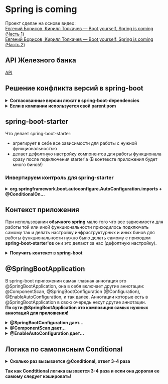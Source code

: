 # Spring is coming

Проект сделан на основе видео:</br>
[Евгений Борисов, Кирилл Толкачев — Boot yourself, Spring is coming (Часть 1)](https://www.youtube.com/watch?v=yy43NOreJG4&ab_channel=JPoint%2CJoker%D0%B8JUGru)</br>
[Евгений Борисов, Кирилл Толкачев — Boot yourself, Spring is coming (Часть 2)](https://www.youtube.com/watch?v=7Cq5zEm2wq0&ab_channel=JPoint%2CJoker%D0%B8JUGru)</br>

## API Железного банка

[API](http://localhost:8080/swagger-ui/index.html)

## Решение конфликта версий в spring-boot

<details>
<summary><b>Согласованные версии лежат в spring-boot-dependencies</b></summary>
<img src="images/img.png">
 0. наш проект содержит в блоке parent spring-boot-starter-parent.</br>
 1. spring-boot-starter-parent в блоке parent содержит spring-boot-dependencies.</br>
 2. spring-boot-dependencies содержит блок dependencyManagement в котором лежат все согласованные
версии зависимостей, версия подтянется только в случает добавления зависимости в проект.</br>
 3. spring-boot-dependencies можно подключить и отдельно как pom файл в блоке dependencyManagement 
своего проекта.</br>
</details>
<details>
<summary><b>Если в компании используется свой parent pom</b></summary>
Если необходимо наследовать разрешение версий зависимостей из  spring-boot-dependencies и
из своего корпоративного pom файла с зависимостями можно использовать bom файл указав его в блоке
dependencyManagement.
<img src="images/img_1.png">
<img src="images/img_2.png">
</details>

## spring-boot-starter

Что делает spring-boot-starter:

- агрегирует в себе все зависимости для работы с нужной функциональностью
- делает дефолтную настройку компонентов для работы функционала сразу после подключения starter'а (В контексте
  приложения будет много бинов!)

### Инвертируем контроль для spring-starter

<details>
<summary><b>org.springframework.boot.autoconfigure.AutoConfiguration.imports + @ConditionalOn...</b></summary>
Для того чтобы человеку использующему starter не пришлось знать о внутренностях starter'а
(например использовать @EnableSomeStarter или @Import(SomeStarterConfig.class)) мы должны сделать
подключение starter'а и его конфигурацию легкой и простой, для этого есть файл org.springframework.boot.autoconfigure.AutoConfiguration.imports
и различные варианты @ConditionalOn...(@ConditionalOnProperty).</br>
Как работает org.springframework.boot.autoconfigure.AutoConfiguration.imports, 
spring-boot после того как нашел конфигурации основного приложения сканирует все jar
файлы подключенные к приложению и искать в них файл org.springframework.boot.autoconfigure.AutoConfiguration.imports, 
если файл найден он запускает конфигурацию указанную в нем.</br>
**После spring-boot 2.7 вместо файла spring.factories используется org.springframework.boot.autoconfigure.AutoConfiguration.imports**
</details>

## Контекст приложения

При использовании **обычного spring** мало того что все зависимости для работы той или иной функциональности
приходилось подключать самому так и делать настройку инфраструктурных и иных бинов для работы функциональности
нужно было делать самому с приходом **spring-boot-starter'ов** они это делают за нас (дефолтную настройку).
<details>
<summary><b>Получить контекст в spring-boot</b></summary>
Получить контекст в spring-boot тоже можно как и в обычном spring приложении
<img src="images/img_3.png">
</details>

## @SpringBootApplication

В spring-boot приложении самая главная аннотация это @SpringBootApplication, она в себя включает другие аннотации:
@ComponentScan, @SpringBootConfiguration (@Configuration), @EnableAutoConfiguration, и так далее. Аннотации которые
есть в @SpringBootApplication в свою очередь несут другие аннотации.</br>
**По сути @SpringBootApplication это композиция самых нужных аннотаций для приложения!**

<details>
<summary><b>@SpringBootConfiguration дает...</b></summary>
Так как в аннотацию @SpringBootApplication входит @SpringBootConfiguration а в нее входит @Configuration, то благодаря
этомы в классе помеченным @SpringBootApplication мы можем объявлять бины через метод помеченный аннотацией @Bean как
обычно и делается в классе помеченным @Configuration.
</details>

<details>
<summary><b>@ComponentScan дает...</b></summary>
Так как в аннотацию @SpringBootApplication входит @ComponentScan то при старте приложения происходит сканирование всех 
пакетов и под пакетов, тем самым все бины из пакетов и под-пакетов, где лежит класс помеченный @SpringBootApplication 
автоматически сканируются и попадают в контекст.
</details>

<details>
<summary><b>@EnableAutoConfiguration дает...</b></summary>
Самая главная задача данной аннотации сделать импорт @Import({AutoConfigurationImportSelector.class}), AutoConfigurationImportSelector
по сути через SpringFactoriesLoader сканирует jar файлы и ищет файл org.springframework.boot.autoconfigure.AutoConfiguration.imports и запускает указанные
там конфигурации, таким образом стартеры запускаются и их бины попадают в контекст.
</details>

## Логика по самописным Conditional

<details>
<summary><b>Сколько раз вызывается @Conditional, ответ 3-4 раза</b></summary>
Вызовется 1 раз если Conditional в starter'е/приложении поставить над компонентом созданным через метод помеченный @Bean</br>
Вызовется 3 раз если Conditional в starter'е поставить над компонентом @Configuration, @Service, @Component и т.д.</br>
Вызовется 4 раз если Conditional в приложении поставить над компонентом @Configuration, @Service, @Component и т.д.</br>
</details>

**Так как Condtitional логика вызовется 3-4 раза и если она дорогая ее самому следует кэшировать!**
